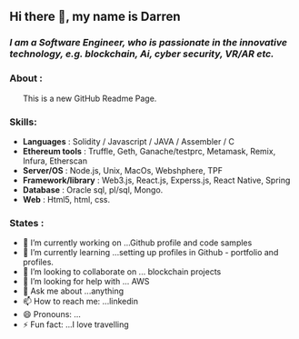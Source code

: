 ## Hi there 👋, my name is Darren

### *I am a Software Engineer, who is passionate in the innovative technology, e.g. blockchain, Ai, cyber security, VR/AR etc.*

### About : 
&nbsp; &nbsp; &nbsp; This is a new GitHub Readme Page. 

### Skills: 
   - **Languages**    : Solidity / Javascript / JAVA / Assembler / C
   - **Ethereum tools** : Truffle, Geth, Ganache/testprc, Metamask, Remix, Infura, Etherscan 
   - **Server/OS**      :  Node.js, Unix, MacOs, Webshphere, TPF
   - **Framework/library** : Web3.js, React.js, Experss.js, React Native, Spring 
   - **Database**       : Oracle sql, pl/sql, Mongo.
   - **Web**           : Html5, html, css.  


### States : 
- 🔭 I’m currently working on ...Github profile and code samples
- 🌱 I’m currently learning ...setting up profiles in Github - portfolio and profiles.
- 👯 I’m looking to collaborate on ... blockchain projects
- 🤔 I’m looking for help with ... AWS
- 💬 Ask me about ...anything
- 📫 How to reach me: ...linkedin
- 😄 Pronouns: ...
- ⚡ Fun fact: ...I love travelling

